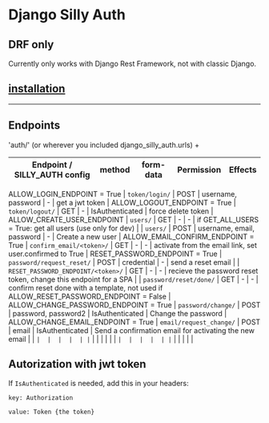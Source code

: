 # Django Silly Auth

## DRF only

Currently only works with Django Rest Framework, not with classic Django.

## [installation](https://github.com/byoso/django_silly_auth/wiki/Installation)

<hr>

## Endpoints
'auth/' (or wherever you included django_silly_auth.urls) +

|Endpoint / SILLY_AUTH config | method | form-data | Permission | Effects |
|---|---|---|---|---|
ALLOW_LOGIN_ENDPOINT = True
| `token/login/` | POST | username, password | - | get a jwt token |
ALLOW_LOGOUT_ENDPOINT = True
| `token/logout/` | GET | - | IsAuthenticated | force delete token |
ALLOW_CREATE_USER_ENDPOINT
| `users/` | GET | - | - | if GET_ALL_USERS = True: get all users (use only for dev) |
| `users/` | POST | username, email, password | - | Create a new user |
ALLOW_EMAIL_CONFIRM_ENDPOINT = True
| `confirm_email/<token>/` | GET | - | - | activate from the email link, set user.confirmed to True |
RESET_PASSWORD_ENDPOINT = True
| `password/request_reset/` | POST | credential | - | send a reset email |
| `RESET_PASSWORD_ENDPOINT/<token>/` | GET | - | - | recieve the password reset token, change this endpoint for a SPA |
| `password/reset/done/` | GET | - | - | confirm reset done with a template, not used if ALLOW_RESET_PASSWORD_ENDPOINT = False |
ALLOW_CHANGE_PASSWORD_ENDPOINT = True
| `password/change/` | POST | password, password2 | IsAuthenticated | Change the password |
ALLOW_CHANGE_EMAIL_ENDPOINT = True
| `email/request_change/` | POST | email | IsAuthenticated | Send a confirmation email for activating the new email |
| `` |  |  |  |  |
| `` |  |  |  |  |
| `` |  |  |  |  |
| `` |  |  |  |  |

## Autorization with jwt token
If `IsAuthenticated` is needed, add this in your headers:
```
key: Authorization

value: Token {the token}
```